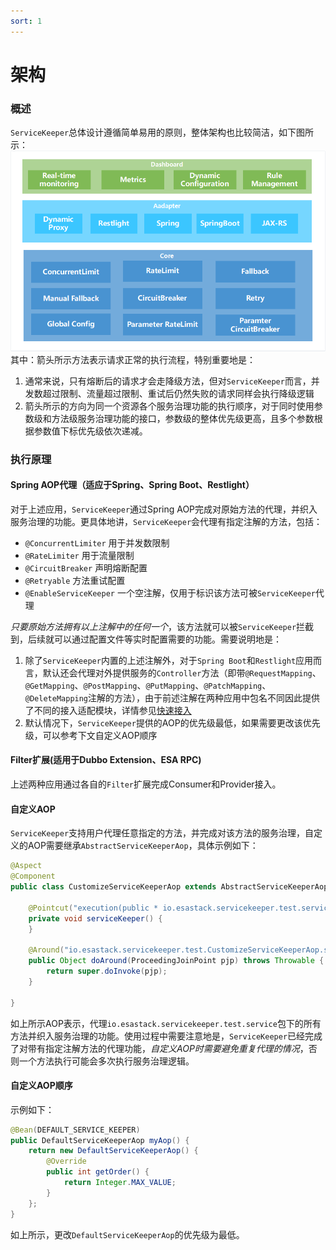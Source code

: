 ```yaml
---
sort: 1
---
```

# 架构

### 概述
`ServiceKeeper`总体设计遵循简单易用的原则，整体架构也比较简洁，如下图所示：![Architecture](../../../img/architecture.png)
其中：箭头所示方法表示请求正常的执行流程，特别重要地是：
1. 通常来说，只有熔断后的请求才会走降级方法，但对`ServiceKeeper`而言，并发数超过限制、流量超过限制、重试后仍然失败的请求同样会执行降级逻辑
2. 箭头所示的方向为同一个资源各个服务治理功能的执行顺序，对于同时使用参数级和方法级服务治理功能的接口，参数级的整体优先级更高，且多个参数根据参数值下标优先级依次递减。

### 执行原理
#### Spring AOP代理（适应于Spring、Spring Boot、Restlight）
对于上述应用，`ServiceKeeper`通过Spring AOP完成对原始方法的代理，并织入服务治理的功能。更具体地讲，`ServiceKeeper`会代理有指定注解的方法，包括：
- `@ConcurrentLimiter` 用于并发数限制
- `@RateLimiter` 用于流量限制
- `@CircuitBreaker` 声明熔断配置
- `@Retryable` 方法重试配置
- `@EnableServiceKeeper` 一个空注解，仅用于标识该方法可被`ServiceKeeper`代理

*只要原始方法拥有以上注解中的任何一个*，该方法就可以被`ServiceKeeper`拦截到，后续就可以通过配置文件等实时配置需要的功能。需要说明地是：
1. 除了`ServiceKeeper`内置的上述注解外，对于`Spring Boot`和`Restlight`应用而言，默认还会代理对外提供服务的`Controller`方法（即带`@RequestMapping`、`@GetMapping`、`@PostMapping`、`@PutMapping`、`@PatchMapping`、`@DeleteMapping`注解的方法），由于前述注解在两种应用中包名不同因此提供了不同的接入适配模块，详情参见[快速接入](../quick_start.md)
2. 默认情况下，`ServiceKeeper`提供的AOP的优先级最低，如果需要更改该优先级，可以参考下文自定义AOP顺序

#### Filter扩展(适用于Dubbo Extension、ESA RPC)
上述两种应用通过各自的`Filter`扩展完成Consumer和Provider接入。

#### 自定义AOP
`ServiceKeeper`支持用户代理任意指定的方法，并完成对该方法的服务治理，自定义的AOP需要继承`AbstractServiceKeeperAop`，具体示例如下：
```java
@Aspect
@Component
public class CustomizeServiceKeeperAop extends AbstractServiceKeeperAop {

    @Pointcut("execution(public * io.esastack.servicekeeper.test.service.*.*(..))")
    private void serviceKeeper() {
    }

    @Around("io.esastack.servicekeeper.test.CustomizeServiceKeeperAop.serviceKeeper() ")
    public Object doAround(ProceedingJoinPoint pjp) throws Throwable {
        return super.doInvoke(pjp);
    }

}
```
如上所示AOP表示，代理`io.esastack.servicekeeper.test.service`包下的所有方法并织入服务治理的功能。使用过程中需要注意地是，`ServiceKeeper`已经完成了对带有指定注解方法的代理功能，*自定义AOP时需要避免重复代理的情况*，否则一个方法执行可能会多次执行服务治理逻辑。

#### 自定义AOP顺序
示例如下：
```java
@Bean(DEFAULT_SERVICE_KEEPER)
public DefaultServiceKeeperAop myAop() {
	return new DefaultServiceKeeperAop() {
		@Override
		public int getOrder() {
			return Integer.MAX_VALUE;
		}
	};
}
```
如上所示，更改`DefaultServiceKeeperAop`的优先级为最低。




